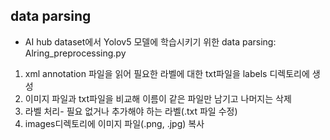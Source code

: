 ## data parsing

- AI hub dataset에서 Yolov5 모델에 학습시키기 위한 data parsing: Alring_preprocessing.py
  
1. xml annotation 파일을 읽어 필요한 라벨에 대한 txt파일을 labels 디렉토리에 생성
2. 이미지 파일과 txt파일을 비교해 이름이 같은 파일만 남기고 나머지는 삭제
3. 라벨 처리- 필요 없거나 추가해야 하는 라벨(.txt 파일 수정)
4. images디렉토리에 이미지 파일(.png, .jpg) 복사
